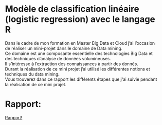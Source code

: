 # Modèle de classification linéaire (logistic regression) avec le langage R

Dans le cadre de mon formation en Master Big Data et Cloud j’ai l’occasion de réaliser un mini-projet dans le domaine de Data mining.<br/>
Ce domaine est une composante essentielle des technologies Big Data et des techniques d’analyse de données volumineuses.<br/>
Il s’intéresse à l’extraction des connaissances à partir des donnés.<br/>
Durant la réalisation de ce mini projet j’ai utilisé les différentes notions et techniques du data mining.<br/>
Vous trouverez dans ce rapport les différents étapes que j'ai suivie pendant la réalisation de ce mini projet.<br/>

# Rapport:

[Rapport!](https://github.com/blob/master/ibouroum/DSLR-R/rapport.pdf)
